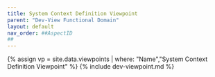 ```yaml
---
title: System Context Definition Viewpoint
parent: "Dev-View Functional Domain"
layout: default
nav_order: ##AspectID
##
---
```

{% assign vp = site.data.viewpoints | where: "Name","System Context Definition Viewpoint" %}
{% include dev-viewpoint.md %}
